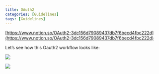 ```yaml
---
title: OAuth2
categories: [Guidelines]
tags: [Guidelines]
---
```


[https://www.notion.so/OAuth2-3dc156d79089437db7f6becd4fbc222d](https://www.notion.so/OAuth2-3dc156d79089437db7f6becd4fbc222d)


Let’s see how this Oauth2 workflow looks like:


![](https://prod-files-secure.s3.us-west-2.amazonaws.com/9960fb2a-b75e-4bea-a8f9-b00925db1215/3bce41e0-99e8-4ebd-9701-e2bc9cbb79a2/Untitled.png?X-Amz-Algorithm=AWS4-HMAC-SHA256&X-Amz-Content-Sha256=UNSIGNED-PAYLOAD&X-Amz-Credential=ASIAZI2LB466RLLBOAF2%2F20250518%2Fus-west-2%2Fs3%2Faws4_request&X-Amz-Date=20250518T202345Z&X-Amz-Expires=3600&X-Amz-Security-Token=IQoJb3JpZ2luX2VjEMT%2F%2F%2F%2F%2F%2F%2F%2F%2F%2FwEaCXVzLXdlc3QtMiJHMEUCIQDf%2FKMB43aZr9pchPQ5V9htzBQUd4MY6VtnUzPNWfFBMAIgJ2Rt5ffvIB6jTkI8%2BLT%2FLC%2BI2t46PufhPSJ2shNe3VAq%2FwMIfBAAGgw2Mzc0MjMxODM4MDUiDEvaZTePtuZGm%2BZbWyrcA5%2BIaCXR28SAHA30iko55jLMOCIw2bShgG8YurqPK1ioVLbCNy6ypfmqvVrps1vGH%2FOOm9X%2FZkyKBSTrvOUTt0YSmrpnE87h389BjDdQ6Sq9%2BfCggWuJB4bL61hfxzrQoyeNqcNZt7TWWifxq5Vv%2F78uXoVJfSF9Ewc%2BsP1P8vky7ZWISbzT83Lcar9baoAmcOqzLj34%2F4NtSE7xiM4A%2BXwz%2BwK8AVhYD7%2F6IWkwCIdGEZHN%2BF%2BO7yLDlh29b%2B4OyIeehPPe3tV8WVdmFyRbTJU%2BLXHslUq7pdb04c2viFVCbg0pxdwf6mOASCDuiY0bS69hg06BkvBnx1uuLxH4XfZ6LlZpjql772gSZJhC%2BKiPragtZt1xhXnyeHjhmUIkMhJWXDhk06lxBcRy2TohZ8OUAh06s09Sn7Y0%2BNzqXAlaNMOHx4NhWzjyemNkBysJMNUXpWx6pCoc5WnL%2F2K8UWqWxZ8fLUmwGwAa7x42NRp2rG%2FFto8gl%2FGTxGHy8zQGlVXs4ozJD3xxPpFi4m0Bwn20Ig%2BKeu1M%2BM078VgmWnwr8ZPj7l9zHuiOF9WcFVMFNwA3DyYD5XPCZspLYm9K5asfRW%2BAE5acOQHdPwkiLGXud%2BDA8oEJ%2BFXKRG89ML3nqMEGOqUBsOgZ9fJyg%2BEvV865RZ4GPE1LxauJJJCd%2B%2BemYNR4Lc0NrleNC9c%2BYFKlyqsJgrgVKDyaOqQ50BUG7ZftmnzfO74fYOXMeFUWXfrt%2FtsikfnmyieB3uBSpykNrNpMhVrARfGdMysemHjbMBxzgEiQR5dqcNU9bL9ll1KUsCBZ8fERuh7vRhWAvUByJwJfIQJNdl%2BP1wVHQ52yq%2B3RI2FEhxCWmA%2Bl&X-Amz-Signature=26675095e284c0d2979cf55f6f766fa72eed3d4e4e23a3c57d91205fbca583a0&X-Amz-SignedHeaders=host&x-id=GetObject)


![](https://prod-files-secure.s3.us-west-2.amazonaws.com/9960fb2a-b75e-4bea-a8f9-b00925db1215/27d32b66-de43-41de-80f7-7edb81d1190f/Untitled.png?X-Amz-Algorithm=AWS4-HMAC-SHA256&X-Amz-Content-Sha256=UNSIGNED-PAYLOAD&X-Amz-Credential=ASIAZI2LB466RLLBOAF2%2F20250518%2Fus-west-2%2Fs3%2Faws4_request&X-Amz-Date=20250518T202345Z&X-Amz-Expires=3600&X-Amz-Security-Token=IQoJb3JpZ2luX2VjEMT%2F%2F%2F%2F%2F%2F%2F%2F%2F%2FwEaCXVzLXdlc3QtMiJHMEUCIQDf%2FKMB43aZr9pchPQ5V9htzBQUd4MY6VtnUzPNWfFBMAIgJ2Rt5ffvIB6jTkI8%2BLT%2FLC%2BI2t46PufhPSJ2shNe3VAq%2FwMIfBAAGgw2Mzc0MjMxODM4MDUiDEvaZTePtuZGm%2BZbWyrcA5%2BIaCXR28SAHA30iko55jLMOCIw2bShgG8YurqPK1ioVLbCNy6ypfmqvVrps1vGH%2FOOm9X%2FZkyKBSTrvOUTt0YSmrpnE87h389BjDdQ6Sq9%2BfCggWuJB4bL61hfxzrQoyeNqcNZt7TWWifxq5Vv%2F78uXoVJfSF9Ewc%2BsP1P8vky7ZWISbzT83Lcar9baoAmcOqzLj34%2F4NtSE7xiM4A%2BXwz%2BwK8AVhYD7%2F6IWkwCIdGEZHN%2BF%2BO7yLDlh29b%2B4OyIeehPPe3tV8WVdmFyRbTJU%2BLXHslUq7pdb04c2viFVCbg0pxdwf6mOASCDuiY0bS69hg06BkvBnx1uuLxH4XfZ6LlZpjql772gSZJhC%2BKiPragtZt1xhXnyeHjhmUIkMhJWXDhk06lxBcRy2TohZ8OUAh06s09Sn7Y0%2BNzqXAlaNMOHx4NhWzjyemNkBysJMNUXpWx6pCoc5WnL%2F2K8UWqWxZ8fLUmwGwAa7x42NRp2rG%2FFto8gl%2FGTxGHy8zQGlVXs4ozJD3xxPpFi4m0Bwn20Ig%2BKeu1M%2BM078VgmWnwr8ZPj7l9zHuiOF9WcFVMFNwA3DyYD5XPCZspLYm9K5asfRW%2BAE5acOQHdPwkiLGXud%2BDA8oEJ%2BFXKRG89ML3nqMEGOqUBsOgZ9fJyg%2BEvV865RZ4GPE1LxauJJJCd%2B%2BemYNR4Lc0NrleNC9c%2BYFKlyqsJgrgVKDyaOqQ50BUG7ZftmnzfO74fYOXMeFUWXfrt%2FtsikfnmyieB3uBSpykNrNpMhVrARfGdMysemHjbMBxzgEiQR5dqcNU9bL9ll1KUsCBZ8fERuh7vRhWAvUByJwJfIQJNdl%2BP1wVHQ52yq%2B3RI2FEhxCWmA%2Bl&X-Amz-Signature=e99862bda5390dc7423085c8409617d314a58c9a02d38c7a912f2239f6479e83&X-Amz-SignedHeaders=host&x-id=GetObject)

